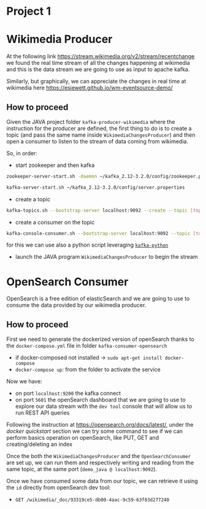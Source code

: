 # Project 1 

# Wikimedia Producer


At the following link https://stream.wikimedia.org/v2/stream/recentchange we found the real time stream of all the changes happening at wikimedia and this is the data stream we are going to use as input to apache kafka.

Similarly, but graphically, we can appreciate the changes in real time at wikimedia here https://esjewett.github.io/wm-eventsource-demo/


## How to proceed

Given the JAVA project folder `kafka-producer-wikimedia` where the instruction for the producer are defined,
the first thing to do is to create a topic (and pass the same name inside `WikimediaChangesProducer`) and then open a consumer to listen to the stream of data coming from wikimedia.

So, in order:

* start zookeeper and then kafka

```sh
zookeeper-server-start.sh -daemon ~/kafka_2.12-3.2.0/config/zookeeper.properties

kafka-server-start.sh ~/kafka_2.12-3.2.0/config/server.properties
```

* create a topic

```sh
kafka-topics.sh --bootstrap-server localhost:9092 --create --topic [topic_name] --partitions [num_of_partitions] --replication-factor 1
```

* create a consumer on the topic

```sh
kafka-console-consumer.sh --bootstrap-server localhost:9092 --topic [topic_name]
```

for this we can use also a python script leveraging [`kafka-python`](launch_consumer.py)

* launch the JAVA program `WikimediaChangesProducer` to begin the stream


# OpenSearch Consumer

OpenSearch is a free edition of elasticSearch and we are going to use to consume the data provided by our wikimedia producer.

## How to proceed

First we need to generate the dockerized version of openSearch thanks to the `docker-compose.yml` file in folder `kafka-consumer-opensearch`

* if docker-composed not installed -> `sudo apt-get install docker-compose`
* `docker-compose up`: from the folder to activate the service

Now we have:

* on port `localhost:9200` the kafka connect
* on port `5601` the openSearch dashboard that we are going to use to explore our data stream with the `dev tool` console that will allow us to run REST API queries

Following the instruction at https://opensearch.org/docs/latest/, under the *docker quickstart* section we can try some command to see if we can perform basics operation on openSearch, like PUT, GET and creating/deleting an index

Once the both the `WikimediaChangesProducer` and the `OpenSearchConsumer` are set up, we can run them and respectively writing and reading from the same topic, at the same port (`demo_java @ localhost:9092`).

Once we have consumed some data from our topic, we can retrieve it using the `id` directly from openSearch dev tool:

* `GET /wikimedia/_doc/93319ce5-db00-4aac-9c59-63f83d277240`